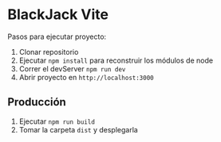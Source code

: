 # BlackJack Vite

Pasos para ejecutar proyecto:

1. Clonar repositorio
2. Ejecutar ```npm install``` para reconstruir los módulos de node
3. Correr el devServer ```npm run dev```
4. Abrir proyecto en ```http://localhost:3000```

## Producción

1. Ejecutar ```npm run build```
2. Tomar la carpeta ```dist``` y desplegarla